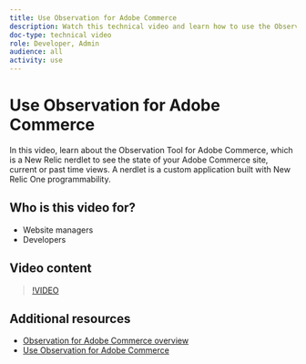 ```yaml
---
title: Use Observation for Adobe Commerce
description: Watch this technical video and learn how to use the Observation Tool for Adobe Commerce.
doc-type: technical video
role: Developer, Admin
audience: all
activity: use
---
```

# Use Observation for Adobe Commerce

In this video, learn about the Observation Tool for Adobe Commerce, which is a New Relic nerdlet to see the state of your Adobe Commerce site, current or past time views. A nerdlet is a custom application built with New Relic One programmability.

## Who is this video for?

- Website managers
- Developers

## Video content

>[!VIDEO](https://video.tv.adobe.com/v/344444?quality=12&learn=on)

## Additional resources

- [Observation for Adobe Commerce overview](https://support.magento.com/hc/en-us/articles/4406549696781)
- [Use Observation for Adobe Commerce](https://support.magento.com/hc/en-us/articles/4402379845901-Use-Observation-for-Adobe-Commerce)
